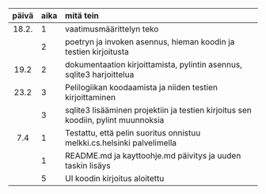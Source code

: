 | päivä | aika | mitä tein |
| :----:|:-----| :-----|
| 18.2. | 1    | vaatimusmäärittelyn teko |
|       | 2    | poetryn ja invoken asennus, hieman koodin ja testien kirjoitusta |
| 19.2  | 2    | dokumentaation kirjoittamista, pylintin asennus, sqlite3 harjoittelua |
| 23.2  | 3    | Pelilogiikan koodaamista ja niiden testien kirjoittaminen |
|       | 3    | sqlite3 lisääminen projektiin ja testien kirjoitus sen koodiin, pylint muunnoksia |
| 7.4   | 1    | Testattu, että pelin suoritus onnistuu melkki.cs.helsinki palvelimella |
|       | 1    | README.md ja kayttoohje.md päivitys ja uuden taskin lisäys |
|       | 5    | UI koodin kirjoitus aloitettu |
